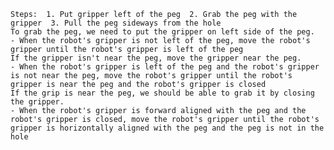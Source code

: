 
    Steps:  1. Put gripper left of the peg  2. Grab the peg with the gripper  3. Pull the peg sideways from the hole
    To grab the peg, we need to put the gripper on left side of the peg.
    - When the robot's gripper is not left of the peg, move the robot's gripper until the robot's gripper is left of the peg
    If the gripper isn't near the peg, move the gripper near the peg.
    - When the robot's gripper is left of the peg and the robot's gripper is not near the peg, move the robot's gripper until the robot's gripper is near the peg and the robot's gripper is closed
    If the grip is near the peg, we should be able to grab it by closing the gripper.
    - When the robot's gripper is forward aligned with the peg and the robot's gripper is closed, move the robot's gripper until the robot's gripper is horizontally aligned with the peg and the peg is not in the hole